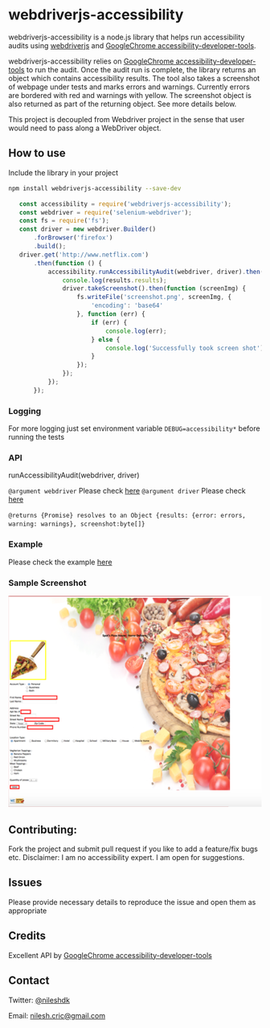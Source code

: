 webdriverjs-accessibility
=======================

webdriverjs-accessibility is a node.js library that helps  run accessibility audits using [webdriverjs][1] and [GoogleChrome accessibility-developer-tools][2]. 

webdriverjs-accessibility relies on [GoogleChrome accessibility-developer-tools][2] to run the audit. Once the audit run is complete, the library returns an object which contains accessibility results. The tool also takes a screenshot of webpage under tests and marks errors and warnings. 
Currently errors are bordered with red and warnings with yellow. The screenshot object is also returned as part of the returning object. See more details below. 

This project is decoupled from Webdriver project in the sense that user would need to pass along a WebDriver object.


## How to use

Include the library in your project

```bash
npm install webdriverjs-accessibility --save-dev
```

```javascript
   const accessibility = require('webdriverjs-accessibility');
   const webdriver = require('selenium-webdriver');
   const fs = require('fs');
   const driver = new webdriver.Builder()
       .forBrowser('firefox')
       .build();
   driver.get('http://www.netflix.com')
       .then(function () {
           accessibility.runAccessibilityAudit(webdriver, driver).then(function (results) {
               console.log(results.results);
               driver.takeScreenshot().then(function (screenImg) {
                   fs.writeFile('screenshot.png', screenImg, {
                       'encoding': 'base64'
                   }, function (err) {
                       if (err) {
                           console.log(err);
                       } else {
                           console.log('Successfully took screen shot');
                       }
                   });
               });
           });
       });
```

### Logging
For more logging just set environment variable `DEBUG=accessibility*` before running the tests

### API
runAccessibilityAudit(webdriver, driver)

`@argument webdriver` Please check [here](http://seleniumhq.github.io/selenium/docs/api/javascript/module/selenium-webdriver/index.html)
`@argument driver` Please check [here](http://seleniumhq.github.io/selenium/docs/api/javascript/module/selenium-webdriver/index_exports_ThenableWebDriver.html)

`@returns {Promise} resolves to an Object {results: {error: errors, warning: warnings}, screenshot:byte[]}`

### Example
Please check the example [here](example/accessibilityTest.js)

### Sample Screenshot
![Screen shot](accessibility.png?raw=true)


## Contributing:

Fork the project and submit pull request if you like to add a feature/fix bugs etc. 
Disclaimer: I am no accessibility expert. I am open for suggestions.

## Issues

Please provide necessary details to reproduce the issue and open them as appropriate

## Credits

Excellent API by [GoogleChrome accessibility-developer-tools][2] 

## Contact

Twitter: [@nileshdk](https://twitter.com/nileshdk)

Email: nilesh.cric@gmail.com

[1]: https://github.com/SeleniumHQ/selenium/wiki/WebDriverJs "webdriverjs"
[2]: https://github.com/GoogleChrome/accessibility-developer-tools "GoogleChrome accessibility-developer-tools"
